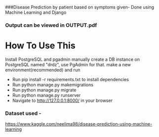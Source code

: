 ###Disease Prediction by patient based on symptoms given- Done using Machine Learning and Django
### Output can be viewed in OUTPUT.pdf 


# How To Use This
Install PostgreSQL and pgadmin
manually create a DB instance on PostgreSQL named "drdz", 
use PgAdmin for that.
make a new environment(recommended) and run

- Run pip install -r requirements.txt to install dependencies
- Run python manage.py makemigrations
- Run python manage.py migrate
- Run python manage.py runserver
- Navigate to http://127.0.0.1:8000/ in your browser

### Dataset used - 
https://www.kaggle.com/neelima98/disease-prediction-using-machine-learning



